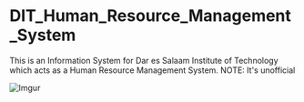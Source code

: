# DIT_Human_Resource_Management_System
This is an Information System for Dar es Salaam Institute of Technology which acts as a Human Resource Management System. NOTE: It's unofficial

![Imgur](/repository/HRMS.png)
